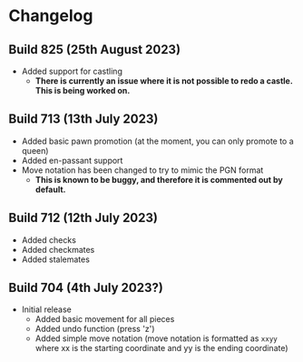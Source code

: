 # Changelog

## Build 825 (25th August 2023)
- Added support for castling
  - **There is currently an issue where it is not possible to redo a castle. This is being worked on.**

## Build 713 (13th July 2023)
- Added basic pawn promotion (at the moment, you can only promote to a queen)
- Added en-passant support
- Move notation has been changed to try to mimic the PGN format
  - **This is known to be buggy, and therefore it is commented out by default.**

## Build 712 (12th July 2023)
- Added checks
- Added checkmates
- Added stalemates

## Build 704 (4th July 2023?)
- Initial release
  - Added basic movement for all pieces
  - Added undo function (press 'z')
  - Added simple move notation (move notation is formatted as `xxyy` where xx is the starting coordinate and yy is the ending coordinate)
